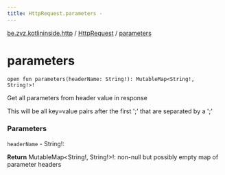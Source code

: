 ```yaml
---
title: HttpRequest.parameters - 
---
```


[be.zvz.kotlininside.http](../index.html) / [HttpRequest](index.html) / [parameters](./parameters.html)

# parameters

`open fun parameters(headerName: String!): MutableMap<String!, String!>!`

Get all parameters from header value in response

 This will be all key=value pairs after the first ';' that are separated by a ';'

### Parameters

`headerName` - String!:

**Return**
MutableMap&lt;String!,&nbsp;String!&gt;!: non-null but possibly empty map of parameter headers

